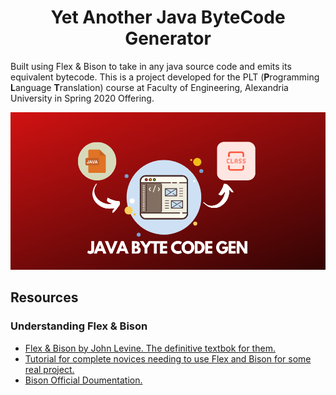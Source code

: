 <h1 align='center'>Yet Another Java ByteCode Generator</h1>

Built using Flex & Bison to take in any java source code and emits its equivalent bytecode. This is a project developed for the PLT (**P**rogramming **L**anguage **T**ranslation) course at Faculty of Engineering, Alexandria University in Spring 2020 Offering.

<p align='center'><img src='./images/cover.png'/></p>

## Resources

### Understanding Flex & Bison

- [Flex & Bison by John Levine. The definitive textbok for them.](http://web.iitd.ac.in/~sumeet/flex__bison.pdf)
- [Tutorial for complete novices needing to use Flex and Bison for some real project.](https://aquamentus.com/flex_bison.html)
- [Bison Official Doumentation.](https://www.cs.auckland.ac.nz/references/gnu/bison/bison_toc.html)
